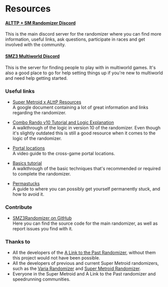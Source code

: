 # Resources

#### [ALTTP + SM Randomizer Discord](https://discord.gg/PMKcDPQ)

This is the main discord server for the randomizer where you can find more
information, useful links, ask questions, participate in races and get involved
with the community.

#### [SMZ3 Multiworld Discord](https://discord.gg/K4V6V2B)

This is the server for finding people to play with in multiworld games. It's
also a good place to go for help setting things up if you're new to multiworld
and need help getting started.

### Useful links

* [Super Metroid x ALttP Resources](https://docs.google.com/document/d/1fP-DRbuROuQ-zifwKftuV-Paoh0_GGYErLGv3VVAg7Y/edit)  
  A google document containing a lot of great information and links regarding
  the randomizer.

* [Combo Rando v10 Tutorial and Logic Explanation](https://www.twitch.tv/videos/286489494)  
  A walkthrough of the logic in version 10 of the randomizer. Even though it's
  slightly outdated this is still a good resource when it comes to the logic of
  the randomizer.

* [Portal locations](https://www.youtube.com/watch?v=5aS4v5J2LkY)  
  A video guide to the cross-game portal locations.

* [Basics tutorial](https://www.youtube.com/watch?v=moEy-Pfndcw)  
  A walkthrough of the basic techniques that's recommended or required to
  complete the randomizer.

* [Permastucks](https://www.youtube.com/watch?v=7iVFotNxsIo)  
  A guide to where you can possibly get yourself permanently stuck, and how to
  avoid it.

### Contribute

* [SMZ3Randomizer on GitHub](https://github.com/tewtal/SMZ3Randomizer)  
  Here you can find the source code for the main randomizer, as well as report
  issues you find with it.

### Thanks to

* All the developers of the [A Link to the Past Randomizer](https://alttpr.com/),
  without them this project would not have been possible.
* All the developers of previous and current Super Metroid randomizers, such as
  the [Varia Randomizer](http://varia.run) and [Super Metroid Randomizer](https://dessyreqt.github.io/smrandomizer/).
* Everyone in the Super Metroid and A Link to the Past randomizer and
  speedrunning communities.
